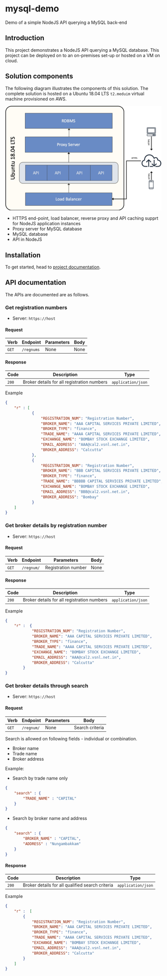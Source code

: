 # mysql-demo

Demo of a simple NodeJS API querying a MySQL back-end

## Introduction

This project demonstrates a NodeJS API querying a MySQL database. This project can be deployed on to an on-premises set-up or hosted on a VM on cloud.

## Solution components

The following diagram illustrates the components of this solution. The complete solution is hosted on a Ubuntu 18.04 LTS `t2.meduim` virtual machine provisioned on AWS.

![On-premise set-up](png/on-prem.png)

- HTTPS end-point, load balancer, reverse proxy and API caching supprt for NodeJS application instances
- Proxy server for MySQL database
- MySQL database
- API in NodeJS

## Installation

To get started, head to [project documentation](doc/README.md).

## API documentation

The APIs are documented are as follows.

### Get registration numbers

- Server: `https://host`

#### Request

| Verb  | Endpoint   | Parameters | Body |
| ----- | ---------- | ---------- | ---- |
| `GET` | `/regnums` | None       | None |

#### Response

| Code  | Description                                 | Type               |
| ----- | ------------------------------------------- | ------------------ |
| `200` | Broker details for all registration numbers | `application/json` |

Example

```json
{
    "r" : [
            {
                "REGISTRATION_NUM": "Registration Number",
                "BROKER_NAME": "AAA CAPITAL SERVICES PRIVATE LIMITED",
                "BROKER_TYPE": "finance",
                "TRADE_NAME": "AAAA CAPITAL SERVICES PRIVATE LIMITED",
                "EXCHANGE_NAME": "BOMBAY STOCK EXCHANGE LIMITED",
                "EMAIL_ADDRESS": "AAA@cal2.vsnl.net.in",
                "BROKER_ADDRESS": "Calcutta"
            },
            {
                "REGISTRATION_NUM": "Registration Number",
                "BROKER_NAME": "BBB CAPITAL SERVICES PRIVATE LIMITED",
                "BROKER_TYPE": "finance",
                "TRADE_NAME": "BBBBB CAPITAL SERVICES PRIVATE LIMITED",
                "EXCHANGE_NAME": "BOMBAY STOCK EXCHANGE LIMITED",
                "EMAIL_ADDRESS": "BBB@cal2.vsnl.net.in",
                "BROKER_ADDRESS": "Bombay"
            }
    ]
}
```

### Get broker details by registration number

- Server: `https://host`

#### Request

| Verb  | Endpoint   | Parameters          | Body |
| ----- | ---------- | ------------------- | ---- |
| `GET` | `/regnum/` | Registration number | None |

#### Response

| Code  | Description                                 | Type               |
| ----- | ------------------------------------------- | ------------------ |
| `200` | Broker details for all registration numbers | `application/json` |

Example

```json
{
    "r" :  {
            "REGISTRATION_NUM": "Registration Number",
            "BROKER_NAME": "AAA CAPITAL SERVICES PRIVATE LIMITED",
            "BROKER_TYPE": "finance",
            "TRADE_NAME": "AAAA CAPITAL SERVICES PRIVATE LIMITED",
            "EXCHANGE_NAME": "BOMBAY STOCK EXCHANGE LIMITED",
            "EMAIL_ADDRESS": "AAA@cal2.vsnl.net.in",
            "BROKER_ADDRESS": "Calcutta"
        }
}
```

### Get broker details through search

- Server: `https://host`

#### Request

| Verb  | Endpoint   | Parameters | Body            |
| ----- | ---------- | ---------- | --------------- |
| `GET` | `/regnum/` | None       | Search criteria |

Search is allowed on following fields - individual or combination.

- Broker name
- Trade name
- Broker address

Example:

- Search by trade name only
  
```json
{
    "search" : {
        "TRADE_NAME" : "CAPITAL"
    }
}
```

- Search by broker name and address

```json
{
    "search" : {
        "BROKER_NAME" : "CAPITAL",
        "ADDRESS" : "Nungambakkam"
    }
}
```

#### Response

| Code  | Description                                      | Type               |
| ----- | ------------------------------------------------ | ------------------ |
| `200` | Broker details for all qualified search criteria | `application/json` |

Example

```json
{
    "r" :  [
        {
            "REGISTRATION_NUM": "Registration Number",
            "BROKER_NAME": "AAA CAPITAL SERVICES PRIVATE LIMITED",
            "BROKER_TYPE": "finance",
            "TRADE_NAME": "AAAA CAPITAL SERVICES PRIVATE LIMITED",
            "EXCHANGE_NAME": "BOMBAY STOCK EXCHANGE LIMITED",
            "EMAIL_ADDRESS": "AAA@cal2.vsnl.net.in",
            "BROKER_ADDRESS": "Calcutta"
        }
    ]
}
```
